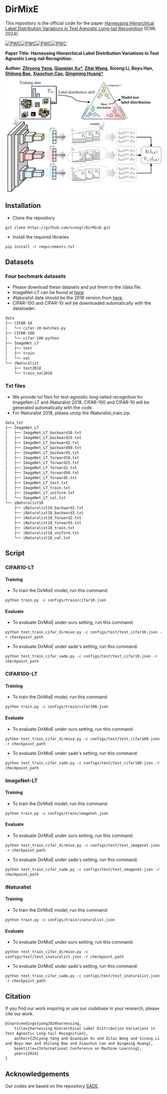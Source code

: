 # DirMixE 

This repository is the official code for the paper [Harnessing Hierarchical Label Distribution Variations in Test Agnostic Long-tail Recognition](https://arxiv.org/abs/2405.07780) (ICML 2024).

[![PWC](https://img.shields.io/endpoint.svg?url=https://paperswithcode.com/badge/harnessing-hierarchical-label-distribution/test-agnostic-long-tailed-learning-on-cifar-2)](https://paperswithcode.com/sota/test-agnostic-long-tailed-learning-on-cifar-2?p=harnessing-hierarchical-label-distribution)[![PWC](https://img.shields.io/endpoint.svg?url=https://paperswithcode.com/badge/harnessing-hierarchical-label-distribution/test-agnostic-long-tailed-learning-on-cifar-3)](https://paperswithcode.com/sota/test-agnostic-long-tailed-learning-on-cifar-3?p=harnessing-hierarchical-label-distribution)[![PWC](https://img.shields.io/endpoint.svg?url=https://paperswithcode.com/badge/harnessing-hierarchical-label-distribution/test-agnostic-long-tailed-learning-on)](https://paperswithcode.com/sota/test-agnostic-long-tailed-learning-on?p=harnessing-hierarchical-label-distribution)[![PWC](https://img.shields.io/endpoint.svg?url=https://paperswithcode.com/badge/harnessing-hierarchical-label-distribution/test-agnostic-long-tailed-learning-on-1)](https://paperswithcode.com/sota/test-agnostic-long-tailed-learning-on-1?p=harnessing-hierarchical-label-distribution)

**Paper Title: Harnessing Hierarchical Label Distribution Variations in Test Agnostic Long-tail Recognition.**

**Author: [Zhiyong Yang](https://joshuaas.github.io/), [Qianqian Xu*](https://qianqianxu010.github.io/), [Zitai Wang](https://wang22ti.com/), Sicong Li, Boyu Han, [Shilong Bao](https://statusrank.github.io/), [Xiaochun Cao](https://scst.sysu.edu.cn/members/1401493.htm), [Qingming Huang*](https://people.ucas.ac.cn/~qmhuang)**

![key_idea](figs/key_idea.png)


## Installation

* Clone the repository

```
git clone https://github.com/scongl/DirMixE.git
```

* Install the required libraries

```
pip install -r requirements.txt
```

## Datasets

### Four bechmark datasets 

* Please download these datasets and put them to the /data file.
* ImageNet-LT can be found at [here](https://drive.google.com/drive/u/1/folders/1j7Nkfe6ZhzKFXePHdsseeeGI877Xu1yf).
* iNaturalist data should be the 2018 version from [here](https://github.com/visipedia/inat_comp).
* CIFAR-100 and CIFAR-10 will be downloaded automatically with the dataloader.

```
data
├── CIFAR-10
│   └── cifar-10-batches-py
├── CIFAR-100
│   └── cifar-100-python
├── ImageNet_LT
│   ├── test
│   ├── train
│   └── val
└── iNaturalist
    ├── test2018
    └── train_val2018
```

### Txt files

* We provide txt files for test-agnostic long-tailed recognition for ImageNet-LT and iNaturalist 2018. CIFAR-100 and CIFAR-10 will be generated automatically with the code.
* For iNaturalist 2018, please unzip the iNaturalist_train.zip.

```
data_txt
├── ImageNet_LT
│   ├── ImageNet_LT_backward10.txt
│   ├── ImageNet_LT_backward25.txt
│   ├── ImageNet_LT_backward2.txt
│   ├── ImageNet_LT_backward50.txt
│   ├── ImageNet_LT_backward5.txt
│   ├── ImageNet_LT_forward10.txt
│   ├── ImageNet_LT_forward25.txt
│   ├── ImageNet_LT_forward2.txt
│   ├── ImageNet_LT_forward50.txt
│   ├── ImageNet_LT_forward5.txt
│   ├── ImageNet_LT_test.txt
│   ├── ImageNet_LT_train.txt
│   ├── ImageNet_LT_uniform.txt
│   └── ImageNet_LT_val.txt
└── iNaturalist18
    ├── iNaturalist18_backward2.txt
    ├── iNaturalist18_backward3.txt
    ├── iNaturalist18_forward2.txt
    ├── iNaturalist18_forward3.txt
    ├── iNaturalist18_train.txt
    ├── iNaturalist18_uniform.txt
    └── iNaturalist18_val.txt
```

## Script

### CIFAR10-LT 

#### Training

* To train the DirMixE model, run this command:

```
python train.py -c configs/train/cifar10.json 
```

#### Evaluate

* To evaluate DirMixE under ours setting, run this command:

``` 
python test_train_cifar_dirmixe.py -c configs/test/test_cifar10.json -r checkpoint_path
```

- To evaluate DirMixE under sade's setting, run this command:

```
python test_train_cifar_sade.py -c configs/test/test_cifar10.json -r checkpoint_path
```

### CIFAR100-LT

#### Training

* To train the DirMixE model, run this command:

```
python train.py -c configs/train/cifar100.json 
```

#### Evaluate

* To evaluate DirMixE under ours setting, run this command:

``` 
python test_train_cifar_dirmixe.py -c configs/test/test_cifar100.json -r checkpoint_path
```

- To evaluate DirMixE under sade's setting, run this command:

```
python test_train_cifar_sade.py -c configs/test/test_cifar100.json -r checkpoint_path
```

### ImageNet-LT

#### Training

* To train the DirMixE model, run this command:

```
python train.py -c configs/train/imagenet.json 
```

#### Evaluate

* To evaluate DirMixE under ours setting, run this command:

``` 
python test_train_cifar_dirmixe.py -c configs/test/test_imagenet.json -r checkpoint_path
```

- To evaluate DirMixE under sade's setting, run this command:

```
python test_train_cifar_sade.py -c configs/test/test_imagenet.json -r checkpoint_path
```

### iNaturalist

#### Training

* To train the DirMixE model, run this command:

```
python train.py -c configs/train/inaturalist.json
```

#### Evaluate

* To evaluate DirMixE under ours setting, run this command:

``` 
python test_train_cifar_dirmixe.py -c configs/test/test_inaturalist.json -r checkpoint_path
```

- To evaluate DirMixE under sade's setting, run this command:

```
python test_train_cifar_sade.py -c configs/test/test_inaturalist.json -r checkpoint_path
```

## Citation

If you find our work inspiring or use our codebase in your research, please cite our work.

```
@inproceedings{yang2024harnessing,
    title={Harnessing Hierarchical Label Distribution Variations in Test Agnostic Long-tail Recognition}, 
    author={Zhiyong Yang and Qianqian Xu and Zitai Wang and Sicong Li and Boyu Han and Shilong Bao and Xiaochun Cao and Qingming Huang},
    booktitle={International Conference on Machine Learning},
    year={2024}
}
```

## Acknowledgements

Our codes are based on the repository [SADE](https://github.com/Vanint/SADE-AgnosticLT).